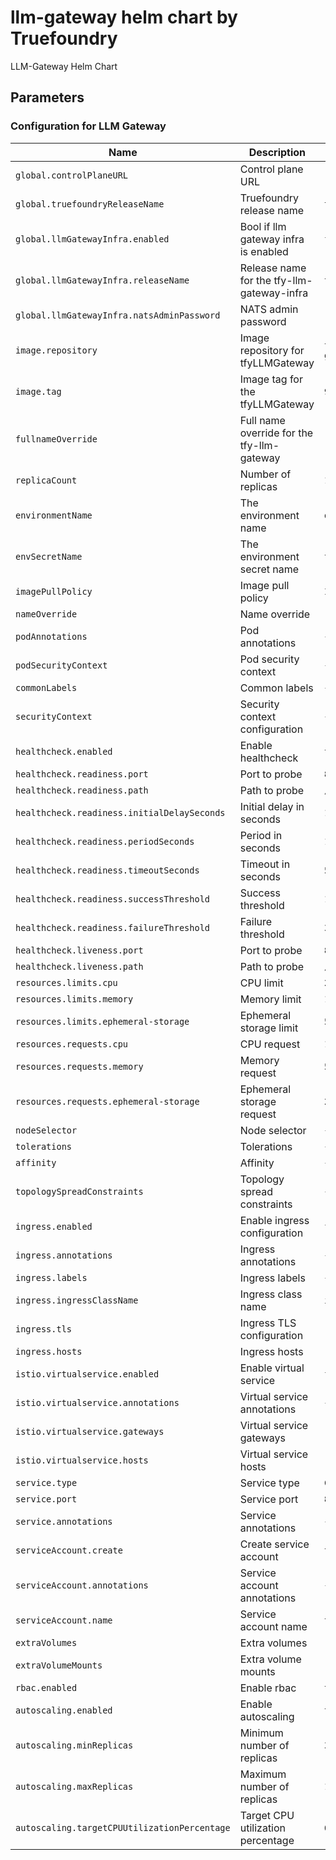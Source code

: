 # llm-gateway helm chart by Truefoundry
LLM-Gateway Helm Chart 

## Parameters

### Configuration for LLM Gateway

| Name                                         | Description                                | Value                                             |
| -------------------------------------------- | ------------------------------------------ | ------------------------------------------------- |
| `global.controlPlaneURL`                     | Control plane URL                          | `""`                                              |
| `global.truefoundryReleaseName`              | Truefoundry release name                   | `truefoundry`                                     |
| `global.llmGatewayInfra.enabled`             | Bool if llm gateway infra is enabled       | `false`                                           |
| `global.llmGatewayInfra.releaseName`         | Release name for the tfy-llm-gateway-infra | `tfy-llm-gateway-infra`                           |
| `global.llmGatewayInfra.natsAdminPassword`   | NATS admin password                        | `""`                                              |
| `image.repository`                           | Image repository for tfyLLMGateway         | `tfy.jfrog.io/tfy-private-images/tfy-llm-gateway` |
| `image.tag`                                  | Image tag for the tfyLLMGateway            | `94e000b55067952bad6cec0375a259f2d52b3e39`        |
| `fullnameOverride`                           | Full name override for the tfy-llm-gateway | `""`                                              |
| `replicaCount`                               | Number of replicas                         | `1`                                               |
| `environmentName`                            | The environment name                       | `default`                                         |
| `envSecretName`                              | The environment secret name                | `tfy-llm-gateway-env-secret`                      |
| `imagePullPolicy`                            | Image pull policy                          | `IfNotPresent`                                    |
| `nameOverride`                               | Name override                              | `""`                                              |
| `podAnnotations`                             | Pod annotations                            | `{}`                                              |
| `podSecurityContext`                         | Pod security context                       | `{}`                                              |
| `commonLabels`                               | Common labels                              | `{}`                                              |
| `securityContext`                            | Security context configuration             | `{}`                                              |
| `healthcheck.enabled`                        | Enable healthcheck                         | `true`                                            |
| `healthcheck.readiness.port`                 | Port to probe                              | `8787`                                            |
| `healthcheck.readiness.path`                 | Path to probe                              | `/`                                               |
| `healthcheck.readiness.initialDelaySeconds`  | Initial delay in seconds                   | `10`                                              |
| `healthcheck.readiness.periodSeconds`        | Period in seconds                          | `10`                                              |
| `healthcheck.readiness.timeoutSeconds`       | Timeout in seconds                         | `5`                                               |
| `healthcheck.readiness.successThreshold`     | Success threshold                          | `1`                                               |
| `healthcheck.readiness.failureThreshold`     | Failure threshold                          | `3`                                               |
| `healthcheck.liveness.port`                  | Port to probe                              | `8787`                                            |
| `healthcheck.liveness.path`                  | Path to probe                              | `/`                                               |
| `resources.limits.cpu`                       | CPU limit                                  | `2`                                               |
| `resources.limits.memory`                    | Memory limit                               | `1024Mi`                                          |
| `resources.limits.ephemeral-storage`         | Ephemeral storage limit                    | `512Mi`                                           |
| `resources.requests.cpu`                     | CPU request                                | `1`                                               |
| `resources.requests.memory`                  | Memory request                             | `512Mi`                                           |
| `resources.requests.ephemeral-storage`       | Ephemeral storage request                  | `256Mi`                                           |
| `nodeSelector`                               | Node selector                              | `{}`                                              |
| `tolerations`                                | Tolerations                                | `{}`                                              |
| `affinity`                                   | Affinity                                   | `{}`                                              |
| `topologySpreadConstraints`                  | Topology spread constraints                | `{}`                                              |
| `ingress.enabled`                            | Enable ingress configuration               | `false`                                           |
| `ingress.annotations`                        | Ingress annotations                        | `{}`                                              |
| `ingress.labels`                             | Ingress labels                             | `{}`                                              |
| `ingress.ingressClassName`                   | Ingress class name                         | `istio`                                           |
| `ingress.tls`                                | Ingress TLS configuration                  | `[]`                                              |
| `ingress.hosts`                              | Ingress hosts                              | `[]`                                              |
| `istio.virtualservice.enabled`               | Enable virtual service                     | `false`                                           |
| `istio.virtualservice.annotations`           | Virtual service annotations                | `{}`                                              |
| `istio.virtualservice.gateways`              | Virtual service gateways                   | `[]`                                              |
| `istio.virtualservice.hosts`                 | Virtual service hosts                      | `[]`                                              |
| `service.type`                               | Service type                               | `ClusterIP`                                       |
| `service.port`                               | Service port                               | `8787`                                            |
| `service.annotations`                        | Service annotations                        | `{}`                                              |
| `serviceAccount.create`                      | Create service account                     | `true`                                            |
| `serviceAccount.annotations`                 | Service account annotations                | `{}`                                              |
| `serviceAccount.name`                        | Service account name                       | `tfy-llm-gateway`                                 |
| `extraVolumes`                               | Extra volumes                              | `[]`                                              |
| `extraVolumeMounts`                          | Extra volume mounts                        | `[]`                                              |
| `rbac.enabled`                               | Enable rbac                                | `true`                                            |
| `autoscaling.enabled`                        | Enable autoscaling                         | `true`                                            |
| `autoscaling.minReplicas`                    | Minimum number of replicas                 | `3`                                               |
| `autoscaling.maxReplicas`                    | Maximum number of replicas                 | `100`                                             |
| `autoscaling.targetCPUUtilizationPercentage` | Target CPU utilization percentage          | `60`                                              |
